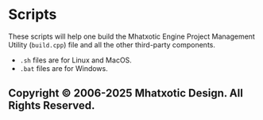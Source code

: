 # Scripts

These scripts will help one build the Mhatxotic Engine Project Management Utility (`build.cpp`) file and all the other third-party components.

* `.sh` files are for Linux and MacOS.
* `.bat` files are for Windows.

## Copyright © 2006-2025 Mhatxotic Design. All Rights Reserved.

